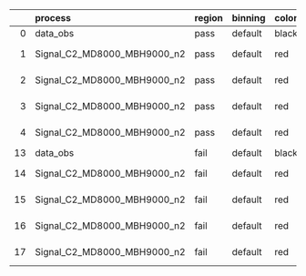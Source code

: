 |    | process                     | region   | binning   | color   | process_type   |   scale | variation   | source_filename                                                      | source_histname    | alias                       | title     |   combine_idx |     lnN |   shapes | syst_type   | direction   | variation_alias   |
|---:|:----------------------------|:---------|:----------|:--------|:---------------|--------:|:------------|:---------------------------------------------------------------------|:-------------------|:----------------------------|:----------|--------------:|--------:|---------:|:------------|:------------|:------------------|
|  0 | data_obs                    | pass     | default   | black   | DATA           |       1 | nominal     | ./histograms_for_2DAlphabet_v18//BH_Data.root                        | hpass              | Data                        | Data      |           nan | nan     |      nan | nan         | nan         | nan               |
|  1 | Signal_C2_MD8000_MBH9000_n2 | pass     | default   | red     | SIGNAL         |       1 | lumi        | ./histograms_for_2DAlphabet_v18//BH_Signal_C2_MD8000_MBH9000_n2.root | hpass              | Signal_C2_MD8000_MBH9000_n2 | BH signal |           nan |   1.016 |      nan | lnN         | nan         | nan               |
|  2 | Signal_C2_MD8000_MBH9000_n2 | pass     | default   | red     | SIGNAL         |       1 | SVM         | ./histograms_for_2DAlphabet_v18//BH_Signal_C2_MD8000_MBH9000_n2.root | hpass_SVMsyst_up   | Signal_C2_MD8000_MBH9000_n2 | BH signal |           nan | nan     |        1 | shapes      | Up          | SVMsyst           |
|  3 | Signal_C2_MD8000_MBH9000_n2 | pass     | default   | red     | SIGNAL         |       1 | SVM         | ./histograms_for_2DAlphabet_v18//BH_Signal_C2_MD8000_MBH9000_n2.root | hpass_SVMsyst_down | Signal_C2_MD8000_MBH9000_n2 | BH signal |           nan | nan     |        1 | shapes      | Down        | SVMsyst           |
|  4 | Signal_C2_MD8000_MBH9000_n2 | pass     | default   | red     | SIGNAL         |       1 | nominal     | ./histograms_for_2DAlphabet_v18//BH_Signal_C2_MD8000_MBH9000_n2.root | hpass              | Signal_C2_MD8000_MBH9000_n2 | BH signal |           nan | nan     |      nan | nan         | nan         | nan               |
| 13 | data_obs                    | fail     | default   | black   | DATA           |       1 | nominal     | ./histograms_for_2DAlphabet_v18//BH_Data.root                        | hfail              | Data                        | Data      |           nan | nan     |      nan | nan         | nan         | nan               |
| 14 | Signal_C2_MD8000_MBH9000_n2 | fail     | default   | red     | SIGNAL         |       1 | lumi        | ./histograms_for_2DAlphabet_v18//BH_Signal_C2_MD8000_MBH9000_n2.root | hfail              | Signal_C2_MD8000_MBH9000_n2 | BH signal |           nan |   1.016 |      nan | lnN         | nan         | nan               |
| 15 | Signal_C2_MD8000_MBH9000_n2 | fail     | default   | red     | SIGNAL         |       1 | SVM         | ./histograms_for_2DAlphabet_v18//BH_Signal_C2_MD8000_MBH9000_n2.root | hfail_SVMsyst_up   | Signal_C2_MD8000_MBH9000_n2 | BH signal |           nan | nan     |        1 | shapes      | Up          | SVMsyst           |
| 16 | Signal_C2_MD8000_MBH9000_n2 | fail     | default   | red     | SIGNAL         |       1 | SVM         | ./histograms_for_2DAlphabet_v18//BH_Signal_C2_MD8000_MBH9000_n2.root | hfail_SVMsyst_down | Signal_C2_MD8000_MBH9000_n2 | BH signal |           nan | nan     |        1 | shapes      | Down        | SVMsyst           |
| 17 | Signal_C2_MD8000_MBH9000_n2 | fail     | default   | red     | SIGNAL         |       1 | nominal     | ./histograms_for_2DAlphabet_v18//BH_Signal_C2_MD8000_MBH9000_n2.root | hfail              | Signal_C2_MD8000_MBH9000_n2 | BH signal |           nan | nan     |      nan | nan         | nan         | nan               |